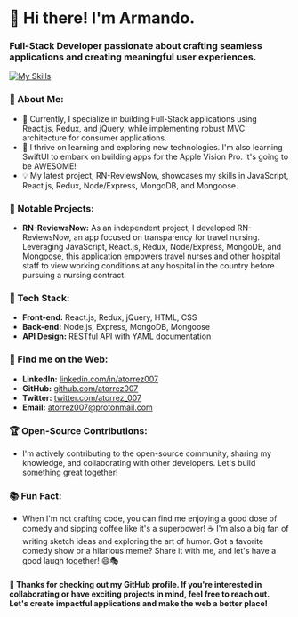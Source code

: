 # 👋 Hi there! I'm Armando.
###  Full-Stack Developer passionate about crafting seamless applications and creating meaningful user experiences.

[![My Skills](https://skillicons.dev/icons?i=nextjs,react,redux,nodejs,express,postman,mongodb,html,css,tailwind,swift)](#)


### 🚀 About Me:
- 🔭 Currently, I specialize in building Full-Stack applications using React.js, Redux, and jQuery, while implementing robust MVC architecture for consumer applications.
- 🌱 I thrive on learning and exploring new technologies. I'm also learning SwiftUI to embark on building apps for the Apple Vision Pro. It's going to be AWESOME!
- 💡 My latest project, RN-ReviewsNow, showcases my skills in JavaScript, React.js, Redux, Node/Express, MongoDB, and Mongoose.

### 💼 Notable Projects:
- **RN-ReviewsNow:** As an independent project, I developed RN-ReviewsNow, an app focused on transparency for travel nursing. Leveraging JavaScript, React.js, Redux, Node/Express, MongoDB, and Mongoose, this application empowers travel nurses and other hospital staff to view working conditions at any hospital in the country before pursuing a nursing contract.

### 🔧 Tech Stack:
- **Front-end:** React.js, Redux, jQuery, HTML, CSS
- **Back-end:** Node.js, Express, MongoDB, Mongoose
- **API Design:** RESTful API with YAML documentation

### 🤖 Find me on the Web:
- **LinkedIn:** [linkedin.com/in/atorrez007](https://www.linkedin.com/in/atorrez007)
- **GitHub:** [github.com/atorrez007](https://www.github.com/atorrez007)
- **Twitter:** [twitter.com/atorrez_007](https://www.twitter.com/@atorrez_007)
- **Email:** [atorrez007@protonmail.com](mailto:atorrez007@protonmail.com)

### 🏆 Open-Source Contributions:
- I'm actively contributing to the open-source community, sharing my knowledge, and collaborating with other developers. Let's build something great together!

### 📚 Fun Fact:
- When I'm not crafting code, you can find me enjoying a good dose of comedy and sipping coffee like it's a superpower! ☕ 
I'm also a big fan of writing sketch ideas and exploring the art of humor. Got a favorite comedy show or a hilarious meme? Share it with me, and let's have a good laugh together! 😄🎭

#### 🙏 Thanks for checking out my GitHub profile. If you're interested in collaborating or have exciting projects in mind, feel free to reach out. Let's create impactful applications and make the web a better place!

